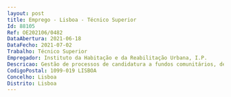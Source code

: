 ```yaml
--- 
layout: post
title: Emprego - Lisboa - Técnico Superior
Id: 88105
Ref: OE202106/0482
DataAbertura: 2021-06-18
DataFecho: 2021-07-02
Trabalho: Técnico Superior
Empregador: Instituto da Habitação e da Reabilitação Urbana, I.P.
Descricao: Gestão de processos de candidatura a fundos comunitários, desenvolvendo as seguintes atividades a) elaboração de processos de candidatura a fundos comunitários b) acompanhamento da execução de projetos objeto de financiamento com fundos comunitários.
CodigoPostal: 1099-019 LISBOA
Concelho: Lisboa
Distrito: Lisboa
--- 
```

